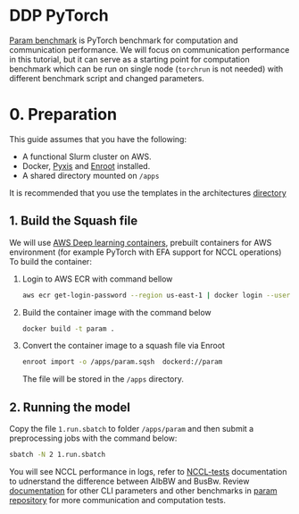 # DDP PyTorch
[Param benchmark](https://github.com/facebookresearch/param/tree/main) is PyTorch benchmark for computation and communication performance. We will focus on communication performance in this tutorial, but it can serve as a starting point for computation benchmark which can be run on single node (`torchrun` is not needed) with different benchmark script and changed parameters.

# 0. Preparation

This guide assumes that you have the following:

- A functional Slurm cluster on AWS.
- Docker, [Pyxis](https://github.com/NVIDIA/pyxis) and [Enroot](https://github.com/NVIDIA/enroot) installed.
- A shared directory mounted on `/apps`

It is recommended that you use the templates in the architectures [directory](../../1.architectures)


## 1. Build the Squash file

We will use [AWS Deep learning containers](https://aws.amazon.com/machine-learning/containers/), prebuilt containers for AWS environment (for example PyTorch with EFA support for NCCL operations)
To build the container:

1. Login to AWS ECR with command bellow
   ```bash
   aws ecr get-login-password --region us-east-1 | docker login --username AWS --password-stdin 763104351884.dkr.ecr.us-east-1.amazonaws.com
   ```
2. Build the container image with the command below
   ```bash
   docker build -t param .
   ```
3. Convert the container image to a squash file via Enroot
   ```bash
   enroot import -o /apps/param.sqsh  dockerd://param
   ```
   The file will be stored in the `/apps` directory.


## 2. Running the model

Copy the file `1.run.sbatch` to folder `/apps/param` and then submit a preprocessing jobs with the command below:

```bash
sbatch -N 2 1.run.sbatch
```

You will see NCCL performance in logs, refer to [NCCL-tests](https://github.com/NVIDIA/nccl-tests/blob/master/doc/PERFORMANCE.md) documentation to udnerstand the difference between AlbBW and BusBw. Review [documentation](https://github.com/facebookresearch/param/tree/6236487e8969838822b52298c2a2318f6ac47bbd/train/comms/pt) for other CLI parameters and other benchmarks in [param repository](https://github.com/facebookresearch/param/tree/6236487e8969838822b52298c2a2318f6ac47bbd) for more communication and computation tests.